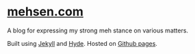 # [mehsen.com](https://mehsen.com)

A blog for expressing my strong meh stance on various matters.

Built using [Jekyll](http://jekyllrb.com/) and [Hyde](http://hyde.getpoole.com/). Hosted on [Github pages](https://pages.github.com/).
